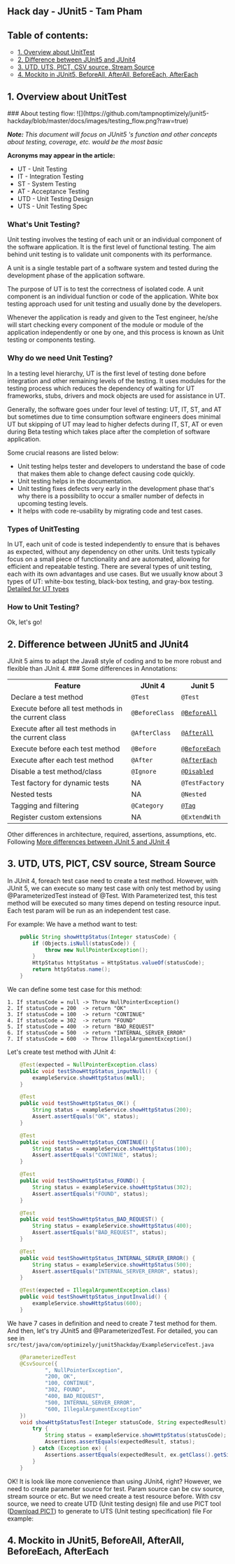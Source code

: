 ## Hack day - JUnit5 - Tam Pham

## Table of contents:
<ul style="list-style: circle;">
    <li><a href="#title_1">1. Overview about UnitTest</a></li>
    <li><a href="#title_2">2. Difference between JUnit5 and JUnit4</a></li>
    <li><a href="#title_3">3. UTD, UTS, PICT, CSV source, Stream Source</a></li>
    <li><a href="#title_4">4. Mockito in JUnit5, BeforeAll, AfterAll, BeforeEach, AfterEach</a></li>
</ul>

<h2 id="title_1">1. Overview about UnitTest</h2>
### About testing flow:
![](https://github.com/tampnoptimizely/junit5-hackday/blob/master/docs/images/testing_flow.png?raw=true)
<br/>

<p><i><b>Note: </b> This document will focus on JUnit5 's function and other concepts about testing, coverage, etc. would be the most basic </i></p>

<b>Acronyms may appear in the article: </b>
<ul>
    <li>UT - Unit Testing</li>
    <li>IT - Integration Testing</li>
    <li>ST - System Testing</li>
    <li>AT - Acceptance Testing</li>
    <li>UTD - Unit Testing Design</li>
    <li>UTS - Unit Testing Spec</li>
</ul>

### What's Unit Testing?
Unit testing involves the testing of each unit or an individual component of the software application. It is the first level of functional testing. The aim behind unit testing is to validate unit components with its performance.

A unit is a single testable part of a software system and tested during the development phase of the application software.

The purpose of UT is to test the correctness of isolated code. A unit component is an individual function or code of the application. White box testing approach used for unit testing and usually done by the developers.

Whenever the application is ready and given to the Test engineer, he/she will start checking every component of the module or module of the application independently or one by one, and this process is known as Unit testing or components testing.

### Why do we need Unit Testing?
In a testing level hierarchy, UT is the first level of testing done before integration and other remaining levels of the testing.
It uses modules for the testing process which reduces the dependency of waiting for UT frameworks, stubs, drivers and mock objects are
used for assistance in UT.

Generally, the software goes under four level of testing: UT, IT, ST, and AT but sometimes
due to time consumption software engineers does minimal UT but skipping of UT may lead to higher defects during IT, ST, AT 
or even during Beta testing which takes place after the completion of software application.


Some crucial reasons are listed below:
<ul>
    <li>Unit testing helps tester and developers to understand the base of code that makes them able to change defect causing code quickly.</li>
    <li>Unit testing helps in the documentation.</li>
    <li>Unit testing fixes defects very early in the development phase that's why there is a possibility to occur a smaller number of defects in upcoming testing levels.</li>
    <li>It helps with code re-usability by migrating code and test cases.</li>
</ul>

### Types of UnitTesting
In UT, each unit of code is tested independently to ensure that is behaves as expected, without any dependency on other units. Unit tests typically focus on a small piece of 
functionality and are automated, allowing for efficient and repeatable testing. There are several types of unit testing, each with its own advantages 
and use cases. But we usually know about 3 types of UT: white-box testing, black-box testing, and gray-box testing.
<a href="https://www.javatpoint.com/types-of-unit-testing" target="_blank">Detailed for UT types</a>
### How to Unit Testing?
Ok, let's go!

<h2 id="title_2">2. Difference between JUnit5 and JUnit4</h2>
JUnit 5 aims to adapt the Java8 style of coding and to be more robust and flexible than JUnit 4. 
### Some differences in Annotations:
<table><tbody><tr><th>Feature</th><th>JUnit 4</th><th>Junit 5</th></tr><tr><td>Declare a test method</td><td><code>@Test</code></td><td><code>@Test</code></td></tr><tr><td>Execute before all test methods in the current class</td><td><code>@BeforeClass</code></td><td><code><a href="https://howtodoinjava.com/junit5/before-all-annotation-example/">@BeforeAll</a></code></td></tr><tr><td>Execute after all test methods in the current class</td><td><code>@AfterClass</code></td><td><code><a href="https://howtodoinjava.com/junit5/after-all-annotation-example/">@AfterAll</a></code></td></tr><tr><td>Execute before each test method</td><td><code>@Before</code></td><td><code><a href="https://howtodoinjava.com/junit5/before-each-annotation-example/">@BeforeEach</a></code></td></tr><tr><td>Execute after each test method</td><td><code>@After</code></td><td><code><a href="https://howtodoinjava.com/junit5/after-each-annotation-example/">@AfterEach</a></code></td></tr><tr><td>Disable a test method/class</td><td><code>@Ignore</code></td><td><code><a href="https://howtodoinjava.com/junit5/junit-5-disabled-test-example/">@Disabled</a></code></td></tr><tr><td>Test factory for dynamic tests</td><td>NA</td><td><code>@TestFactory</code></td></tr><tr><td>Nested tests</td><td>NA</td><td><code>@Nested</code></td></tr><tr><td>Tagging and filtering</td><td><code>@Category</code></td><td><code><a href="https://howtodoinjava.com/junit5/junit-5-tag-annotation-example/">@Tag</a></code></td></tr><tr><td>Register custom extensions</td><td>NA</td><td><code>@ExtendWith</code></td></tr></tbody></table>

Other differences in architecture, required, assertions, assumptions, etc. Following <a href="https://howtodoinjava.com/junit5/junit-5-vs-junit-4/" target="_blank">More differences between JUnit 5 and JUnit 4</a>

<h2 id="title_3">3. UTD, UTS, PICT, CSV source, Stream Source</h2>
In JUnit 4, foreach test case need to create a test method. However, with JUnit 5, we can execute so many test case with only test method by using @ParameterizedTest instead of @Test. 
With Parameterized test, this test method will be executed so many times depend on testing resource input. Each test param will be run as an independent test case. 

For example:
We have a method want to test:
```java
    public String showHttpStatus(Integer statusCode) {
        if (Objects.isNull(statusCode)) {
            throw new NullPointerException();
        }
        HttpStatus httpStatus = HttpStatus.valueOf(statusCode);
        return httpStatus.name();
    }
```
We can define some test case for this method:
```text
1. If statusCode = null -> Throw NullPointerException()
2. If statusCode = 200  -> return "OK"
3. If statusCode = 100  -> return "CONTINUE"
4. If statusCode = 302  -> return "FOUND"
5. If statusCode = 400  -> return "BAD_REQUEST"
6. If statusCode = 500  -> return "INTERNAL_SERVER_ERROR"
7. If statusCode = 600  -> Throw IllegalArgumentException()
```

Let's create test method with JUnit 4:
```java
    @Test(expected = NullPointerException.class)
    public void testShowHttpStatus_inputNull() {
        exampleService.showHttpStatus(null);
    }

    @Test
    public void testShowHttpStatus_OK() {
        String status = exampleService.showHttpStatus(200);
        Assert.assertEquals("OK", status);
    }

    @Test
    public void testShowHttpStatus_CONTINUE() {
        String status = exampleService.showHttpStatus(100);
        Assert.assertEquals("CONTINUE", status);
    }

    @Test
    public void testShowHttpStatus_FOUND() {
        String status = exampleService.showHttpStatus(302);
        Assert.assertEquals("FOUND", status);
    }

    @Test
    public void testShowHttpStatus_BAD_REQUEST() {
        String status = exampleService.showHttpStatus(400);
        Assert.assertEquals("BAD_REQUEST", status);
    }

    @Test
    public void testShowHttpStatus_INTERNAL_SERVER_ERROR() {
        String status = exampleService.showHttpStatus(500);
        Assert.assertEquals("INTERNAL_SERVER_ERROR", status);
    }

    @Test(expected = IllegalArgumentException.class)
    public void testShowHttpStatus_inputInvalid() {
        exampleService.showHttpStatus(600);
    }
```
We have 7 cases in definition and need to create 7 test method for them. And then, let's try JUnit5 and @ParameterizedTest.
For detailed, you can see in `src/test/java/com/optimizely/junit5hackday/ExampleServiceTest.java`
```java
    @ParameterizedTest
    @CsvSource({
            ", NullPointerException",
            "200, OK",
            "100, CONTINUE",
            "302, FOUND",
            "400, BAD_REQUEST",
            "500, INTERNAL_SERVER_ERROR",
            "600, IllegalArgumentException"
    })
    void showHttpStatusTest(Integer statusCode, String expectedResult) {
        try {
            String status = exampleService.showHttpStatus(statusCode);
            Assertions.assertEquals(expectedResult, status);
        } catch (Exception ex) {
            Assertions.assertEquals(expectedResult, ex.getClass().getSimpleName());
        }
    }
```
OK! It is look like more convenience than using JUnit4, right?
However, we need to create parameter source for test. Param source can be csv source, stream source or etc. But we need create a test resource before.
With csv source, we need to create UTD (Unit testing design) file and use PICT tool 
(<a href="https://github.com/microsoft/pict/releases/" target="_blank">Download PICT</a>) to generate to UTS (Unit testing specification) file
For example:


<h2 id="title_4">4. Mockito in JUnit5, BeforeAll, AfterAll, BeforeEach, AfterEach</h2>
